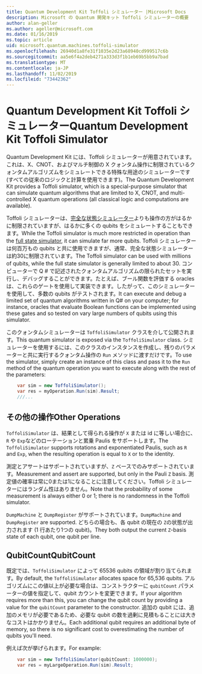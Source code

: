 ```yaml
---
title: Quantum Development Kit Toffoli シミュレーター |Microsoft Docs
description: Microsoft の Quantum 開発キット Toffoli シミュレーターの概要
author: alan-geller
ms.author: ageller@microsoft.com
ms.date: 01/16/2019
ms.topic: article
uid: microsoft.quantum.machines.toffoli-simulator
ms.openlocfilehash: 26940d1a8fe31f1035e2d23a68940cd999517c6b
ms.sourcegitcommit: aa5e6f4a2deb4271a333d3f1b1eb69b5bb9a7bad
ms.translationtype: MT
ms.contentlocale: ja-JP
ms.lasthandoff: 11/02/2019
ms.locfileid: "73442362"
---
```

# <a name="quantum-development-kit-toffoli-simulator"></a><span data-ttu-id="92ba9-103">Quantum Development Kit Toffoli シミュレーター</span><span class="sxs-lookup"><span data-stu-id="92ba9-103">Quantum Development Kit Toffoli Simulator</span></span>

<span data-ttu-id="92ba9-104">Quantum Development Kit には、Toffoli シミュレーターが用意されています。これは、X、CNOT、およびマルチ制御の X クォンタム操作に制限されているクォンタムアルゴリズムをシミュレートできる特殊な用途のシミュレーターです (すべての従来のロジックと計算を使用できます)。</span><span class="sxs-lookup"><span data-stu-id="92ba9-104">The Quantum Development Kit provides a Toffoli simulator, which is a special-purpose simulator that can simulate quantum algorithms that are limited to X, CNOT, and multi-controlled X quantum operations (all classical logic and computations are available).</span></span>

<span data-ttu-id="92ba9-105">Toffoli シミュレーターは、[完全な状態シミュレーター](xref:microsoft.quantum.machines.full-state-simulator)よりも操作の方がはるかに制限されていますが、はるかに多くの qubits をシミュレートすることもできます。</span><span class="sxs-lookup"><span data-stu-id="92ba9-105">While the Toffoli simulator is much more restricted in operation than the [full state simulator](xref:microsoft.quantum.machines.full-state-simulator), it can simulate far more qubits.</span></span>
<span data-ttu-id="92ba9-106">Toffoli シミュレーターは何百万もの qubits と共に使用できますが、通常、完全な状態シミュレーターは約30に制限されています。</span><span class="sxs-lookup"><span data-stu-id="92ba9-106">The Toffoli simulator can be used with millions of qubits, while the full state simulator is generally limited to about 30.</span></span>
<span data-ttu-id="92ba9-107">コンピューターで Q # で記述されたクォンタムアルゴリズムの限られたセットを実行し、デバッグすることができます。たとえば、ブール関数を評価する oracles は、これらのゲートを使用して実装できます。したがって、このシミュレーターを使用して、多数の qubits がテストされます。</span><span class="sxs-lookup"><span data-stu-id="92ba9-107">It can execute and debug a limited set of quantum algorithms written in Q# on your computer; for instance, oracles that evaluate Boolean functions can be implemented using these gates and so tested on vary large numbers of qubits using this simulator.</span></span>

<span data-ttu-id="92ba9-108">このクォンタムシミュレーターは `ToffoliSimulator` クラスを介して公開されます。</span><span class="sxs-lookup"><span data-stu-id="92ba9-108">This quantum simulator is exposed via the `ToffoliSimulator` class.</span></span>
<span data-ttu-id="92ba9-109">シミュレーターを使用するには、このクラスのインスタンスを作成し、残りのパラメーターと共に実行するクォンタム操作の `Run` メソッドに渡すだけです。</span><span class="sxs-lookup"><span data-stu-id="92ba9-109">To use the simulator, simply create an instance of this class and pass it to the `Run` method of the quantum operation you want to execute along with the rest of the parameters:</span></span>

```csharp
    var sim = new ToffoliSimulator();
    var res = myOperation.Run(sim).Result;
    ///...
```

## <a name="other-operations"></a><span data-ttu-id="92ba9-110">その他の操作</span><span class="sxs-lookup"><span data-stu-id="92ba9-110">Other Operations</span></span>

<span data-ttu-id="92ba9-111">`ToffoliSimulator` は、結果として得られる操作が `X` または id に等しい場合に、`R` や `Exp`などのローテーションと累乗 Paulis をサポートします。</span><span class="sxs-lookup"><span data-stu-id="92ba9-111">The `ToffoliSimulator` supports rotations and exponentiated Paulis, such as `R` and `Exp`, when the resulting operation is equal to `X` or to the identity.</span></span>

<span data-ttu-id="92ba9-112">測定とアサートはサポートされていますが、`Z` ベースでのみサポートされています。</span><span class="sxs-lookup"><span data-stu-id="92ba9-112">Measurement and assert are supported, but only in the Pauli `Z` basis.</span></span>
<span data-ttu-id="92ba9-113">測定値の確率は常に0または1になることに注意してください。Toffoli シミュレーターにはランダム性はありません。</span><span class="sxs-lookup"><span data-stu-id="92ba9-113">Note that the probability of some measurement is always either 0 or 1; there is no randomness in the Toffoli simulator.</span></span>

<span data-ttu-id="92ba9-114">`DumpMachine` と `DumpRegister` がサポートされています。</span><span class="sxs-lookup"><span data-stu-id="92ba9-114">`DumpMachine` and `DumpRegister` are supported.</span></span>
<span data-ttu-id="92ba9-115">どちらの場合も、各 qubit の現在の `Z`の状態が出力されます (1 行あたり1つの qubit)。</span><span class="sxs-lookup"><span data-stu-id="92ba9-115">They both output the current `Z`-basis state of each qubit, one qubit per line.</span></span>

## <a name="qubitcount"></a><span data-ttu-id="92ba9-116">QubitCount</span><span class="sxs-lookup"><span data-stu-id="92ba9-116">QubitCount</span></span>

<span data-ttu-id="92ba9-117">既定では、`ToffoliSimulator` によって 65536 qubits の領域が割り当てられます。</span><span class="sxs-lookup"><span data-stu-id="92ba9-117">By default, the `ToffoliSimulator` allocates space for 65,536 qubits.</span></span>
<span data-ttu-id="92ba9-118">アルゴリズムにこの値以上が必要な場合は、コンストラクターに `qubitCount` パラメーターの値を指定して、qubit カウントを変更できます。</span><span class="sxs-lookup"><span data-stu-id="92ba9-118">If your algorithm requires more than this, you can change the qubit count by providing a value for the `qubitCount` parameter to the constructor.</span></span>
<span data-ttu-id="92ba9-119">追加の qubit には、追加のメモリが必要であるため、必要な qubit の数を過剰に見積もることには大きなコストはかかりません。</span><span class="sxs-lookup"><span data-stu-id="92ba9-119">Each additional qubit requires an additional byte of memory, so there is no significant cost to overestimating the number of qubits you'll need.</span></span>

<span data-ttu-id="92ba9-120">例えば次が挙げられます。</span><span class="sxs-lookup"><span data-stu-id="92ba9-120">For example:</span></span>

```csharp
    var sim = new ToffoliSimulator(qubitCount: 1000000);
    var res = myLargeOperation.Run(sim).Result;
```

